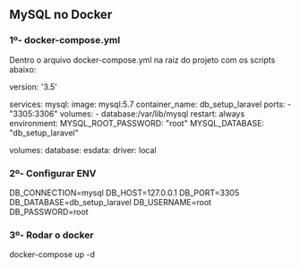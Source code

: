 ## MySQL no Docker

### 1º- docker-compose.yml
Dentro o arquivo docker-compose.yml na raiz do projeto com os scripts abaixo:

version: '3.5'
 
services:
  mysql:
    image: mysql:5.7
    container_name: db_setup_laravel
    ports:
      - "3305:3306"
    volumes:
      - database:/var/lib/mysql
    restart: always
    environment:
      MYSQL_ROOT_PASSWORD: "root"
      MYSQL_DATABASE: "db_setup_laravel"
 
volumes:
  database:
  esdata:
    driver: local

### 2º- Configurar ENV

DB_CONNECTION=mysql
DB_HOST=127.0.0.1
DB_PORT=3305
DB_DATABASE=db_setup_laravel
DB_USERNAME=root
DB_PASSWORD=root

### 3º- Rodar o docker
docker-compose up -d
